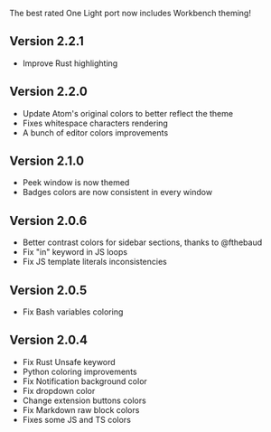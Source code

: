 The best rated One Light port now includes Workbench theming!

## Version 2.2.1
* Improve Rust highlighting

## Version 2.2.0
* Update Atom's original colors to better reflect the theme
* Fixes whitespace characters rendering
* A bunch of editor colors improvements

## Version 2.1.0

* Peek window is now themed
* Badges colors are now consistent in every window

## Version 2.0.6

* Better contrast colors for sidebar sections, thanks to @fthebaud
* Fix "in" keyword in JS loops
* Fix JS template literals inconsistencies

## Version 2.0.5

* Fix Bash variables coloring

## Version 2.0.4

* Fix Rust Unsafe keyword
* Python coloring improvements
* Fix Notification background color
* Fix dropdown color
* Change extension buttons colors
* Fix Markdown raw block colors
* Fixes some JS and TS colors